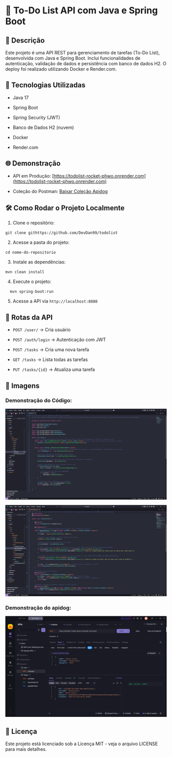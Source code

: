 # 📌 To-Do List API com Java e Spring Boot

## 📖 Descrição

Este projeto é uma API REST para gerenciamento de tarefas (To-Do List), desenvolvida com Java e Spring Boot. Inclui funcionalidades de autenticação, validação de dados e persistência com banco de dados H2. O deploy foi realizado utilizando Docker e Render.com.

## 🚀 Tecnologias Utilizadas

* Java 17

* Spring Boot

* Spring Security (JWT)

* Banco de Dados H2 (nuvem)

* Docker

* Render.com

## 🌐 Demonstração

* API em Produção: [https://todolist-rocket-phwo.onrender.com](https://todolist-rocket-phwo.onrender.com)

* Coleção do Postman: [Baixar Coleção Apidog]([/docs/My%20Project.openapi.json])

## 🛠 Como Rodar o Projeto Localmente

1. Clone o repositório:

  ```
  git clone githttps://github.com/DevDan99/todolist
  ```

2. Acesse a pasta do projeto:

  ```
  cd nome-do-repositorio
  ```

3. Instale as dependências:

  ```
  mvn clean install
  ```

4. Execute o projeto:
```
  mvn spring-boot:run
```

5. Acesse a API via `http://localhost:8080`

## 🔗 Rotas da API

* `POST /user/` → Cria usuário

* `POST /auth/login` → Autenticação com JWT

* `POST /tasks` → Cria uma nova tarefa

* `GET /tasks` → Lista todas as tarefas

* `PUT /tasks/{id}` → Atualiza uma tarefa

## 📸 Imagens
### Demonstração do Código:
![Demonstração do Codigo](https://github.com/DevDan99/todolist/blob/main/images/Captura%20de%20tela%202025-03-27%20114658.png)

![Demonstração do Codigo](http://github.com/DevDan99/todolist/blob/main/images/Captura%20de%20tela%202025-03-27%20114731.png)
### Demonstração do apidog:
![Demonstração do Codigo](https://github.com/DevDan99/todolist/blob/main/images/Captura%20de%20tela%202025-03-27%20115217.png)



## 📜 Licença

Este projeto está licenciado sob a Licença MIT - veja o arquivo LICENSE para mais detalhes.
